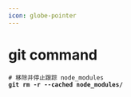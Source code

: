 ```yaml
---
icon: globe-pointer
---
```


# git command

<pre class="language-bash"><code class="lang-bash"># 移除并停止跟踪 node_modules
<strong>git rm -r --cached node_modules/
</strong>
</code></pre>

